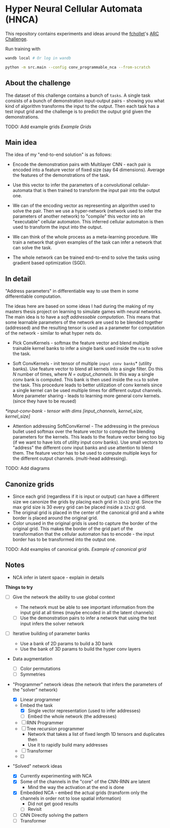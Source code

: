 # Hyper Neural Cellular Automata (HNCA)

This repository contains experiments and ideas around the [fchollet](https://twitter.com/fchollet)'s [ARC Challenge](https://www.kaggle.com/c/abstraction-and-reasoning-challenge/).

Run training with

```sh
wandb local # Or log in wandb

python -m src.main --config conv_programmable_nca --from-scratch
```

## About the challenge

The dataset of this challenge contains a bunch of `tasks`.
A single task consists of a bunch of demonstration input-output pairs - showing
you what kind of algorithm transforms the input to the output. Then each task
has a test input grid and the challenge is to predict the output grid given
the demonstrations.

TODO: Add example grids
_Example Grids_

## Main idea

The idea of my "end-to-end solution" is as follows:

- Encode the demonstration pairs with Multilayer CNN - each pair is encoded into
  a feature vector of fixed size (say 64 dimensions). Average the features
  of the demonstrations of the task.

- Use this vector to infer the parameters of a convolutional cellular-automata that
  is then trained to transform the input pair into the output one.

- We can of the encoding vector as representing an algorithm used to solve the pair.
  Then we use a hyper-network (network used to infer the parameters of another network) to "compile" this vector into an "executable" cellular automaton.
  This inferred cellular automaton is then used to transform the input into the output.

- We can think of the whole process as a meta-learning procedure. We train a network
  that given examples of the task can infer a network that can solve the task.

- The whole network can be trained end-to-end to solve the tasks using gradient
  based optimization (SGD).

## In detail

"Address parameters" in differentiable way to use them in
some differentiable computation.

The ideas here are based on some ideas I had during the making of my masters
thesis project on learning to simulate games with neural networks.
The main idea is to have a _soft addressable computation_. This means
that some learnable parameters of the network are used to be blended
together (addressed) and the resulting tensor is used as
a parameter for computation of the network - similar to what hyper nets do.

- Pick ConvKernels - softmax the feature vector and blend multiple trainable
  kernel banks to infer a single bank used inside the `nca` to solve the task.

- Soft ConvKernels - init tensor of multiple `input conv banks`\* (utility banks).
  Use feature vector to blend all kernels into a single filter.
  Do this _N_ number of times, where _N = output_channels_.
  In this way a single conv bank is computed. This bank is then used inside
  the `nca` to solve the task.
  This procedure leads to better utilization of conv kernels since
  a single kernel can be used multiple times for different output channels.
  More parameter sharing - leads to learning more general conv kernels.
  (since they have to be reused)

_\*input-conv-bank - tensor with dims [input_channels, kernel_size, kernel_size]_

- Attention addressing SoftConvKernel - The addressing in the previous
  bullet used softmax over the feature vector to compute the blending parameters
  for the kernels. This leads to the feature vector being too big (if we want to
  have lots of utility input conv banks).
  Use small vectors to "address" the different conv input banks and
  use attention to blend them. The feature vector has to be used to compute
  multiple keys for the different output channels. (multi-head addressing).

TODO: Add diagrams

## Canonize grids

- Since each grid (regardless if it is input or output) can have a different size
  we canonize the grids by placing each grid in `32x32` grid. Since the max grid size
  is 30 every grid can be placed inside a `32x32` grid.
- The original grid is placed in the center of the canonical grid and
  a white border is placed around the original grid.
- Color unused in the original grids is used to capture the border of the
  original grid. This makes the border of the grid part of the transformation
  that the cellular automaton has to encode - the input border has to be
  transformed into the output one.

TODO: Add examples of canonical grids.
_Example of canonical grid_

## Notes

- NCA infer in latent space - explain in details

**Things to try**

- [ ] Give the network the ability to use global context

  - The network must be able to see important information from the
    input grid at all times (maybe encoded in all the latent channels)
  - [ ] Use the demonstration pairs to infer a network that using the
        test input infers the solver network

- [ ] Iterative building of parameter banks

  - Use a bank of 2D params to build a 3D bank
  - Use the bank of 3D params to build the hyper conv layers

- Data augmentation

  - [ ] Color permutations
  - [ ] Symmetries

- "Programmer" network ideas (the network that infers the parameters of the "solver" network)

  - [x] Linear programmer
  - Embed the task
    - [x] Single vector representation (used to infer addresses)
    - [ ] Embed the whole network (the addresses)
  - [ ] RNN Programmer
  - [ ] Tree recursion programmer
    - Network that takes a list of fixed length 1D tensors and duplicates then
    - Use it to rapidly build many addresses
  - [ ] Transformer
  - [ ]

- "Solved" network ideas
  - [x] Currently experimenting with NCA
  - [x] Some of the channels in the "core" of the CNN-RNN are latent
    - Mind the way the activation at the end is done
  - [x] Embedded NCA - embed the actual grids (transform only the channels in order not to lose spatial information)
    - Did not get good results
    - [ ] Revisit
  - [ ] CNN Directly solving the pattern
  - [ ] Transformer

